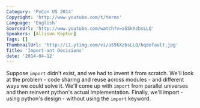 ```yaml
---
Category: 'PyCon US 2014'
Copyright: 'http://www.youtube.com/t/terms'
Language: 'English'
SourceUrl: 'http://www.youtube.com/watch?v=aS5kXzbsLLQ'
Speakers: [Allison Kaptur]
Tags: []
ThumbnailUrl: 'http://i1.ytimg.com/vi/aS5kXzbsLLQ/hqdefault.jpg'
Title: 'Import-ant Decisions'
date: '2014-04-12'
---
```

Suppose `import` didn't exist, and we had to invent it from scratch. We'll look at the problem - code sharing and reuse across modules - and different ways we could solve it. We'll come up with `import` from parallel universes and then reinvent python's actual implementation. Finally, we'll import - using python's design - without using the `import` keyword.